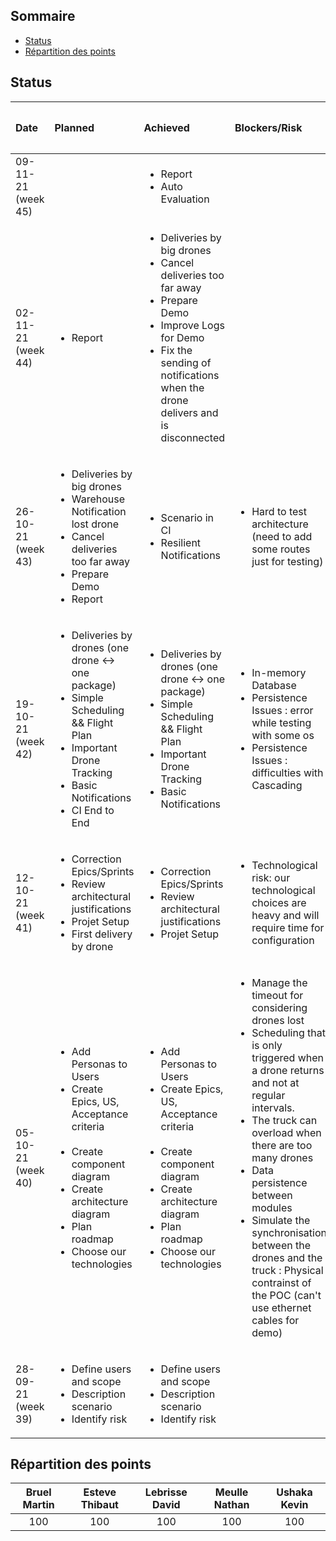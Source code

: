 ## Sommaire

* [Status](#status)
* [Répartition des points](#répartition-des-points)

## Status
| Date | Planned | Achieved | Blockers/Risk | 🟩🟧🟥 Flag |
| :--- | :--- | :--- | :--- | :---: |
| 09-11-21<br />(week 45) || <ul><li>Report</li><li>Auto Evaluation</li></ul> | | 🟩 |
| 02-11-21<br />(week 44) | <ul><li>Report</li></ul>| <ul><li>Deliveries by big drones</li><li>Cancel deliveries too far away</li><li>Prepare Demo</li><li>Improve Logs for Demo</li><li>Fix the sending of notifications when the drone delivers and is disconnected</li></ul> | | 🟩 |
| 26-10-21<br />(week 43) | <ul><li>Deliveries by big drones</li><li>Warehouse Notification lost drone</li><li>Cancel deliveries too far away</li><li>Prepare Demo</li><li>Report</li></ul> | <ul><li>Scenario in CI</li><li>Resilient Notifications</li></ul> | <ul><li>Hard to test architecture (need to add some routes just for testing)</li></ul> | 🟩 |
| 19-10-21<br />(week 42) | <ul><li>Deliveries by drones (one drone <-> one package)</li><li>Simple Scheduling && Flight Plan</li><li>Important Drone Tracking</li><li>Basic Notifications</li><li>CI End to End </li></ul> | <ul><li>Deliveries by drones (one drone <-> one package)</li><li>Simple Scheduling && Flight Plan</li><li>Important Drone Tracking</li><li>Basic Notifications</li></ul> | <ul><li>In-memory Database</li><li>Persistence Issues : error while testing with some os</li><li>Persistence Issues : difficulties with Cascading</li></ul> | 🟩 |
| 12-10-21<br />(week 41) | <ul><li>Correction Epics/Sprints</li><li>Review architectural justifications</li><li>Projet Setup</li><li>First delivery by drone</li></ul> | <ul><li>Correction Epics/Sprints</li><li>Review architectural justifications</li><li>Projet Setup</li></ul> | <ul><li>Technological risk: our technological choices are heavy and will require time for configuration</li></ul> | 🟧 |
| 05-10-21<br />(week 40) | <ul><li>Add Personas to Users</li><li>Create Epics, US, Acceptance criteria</li><br /><li>Create component diagram</li><li>Create architecture diagram</li><li>Plan roadmap</li><li>Choose our technologies</li></ul> | <ul><li>Add Personas to Users</li><li>Create Epics, US, Acceptance criteria</li><br /><li>Create component diagram</li><li>Create architecture diagram</li><li>Plan roadmap</li><li>Choose our technologies</li></ul> | <ul><li>Manage the timeout for considering drones lost</li><li>Scheduling that is only triggered when a drone returns and not at regular intervals.</li><li>The truck can overload when there are too many drones</li><li>Data persistence between modules</li><li>Simulate the synchronisation between the drones and the truck : Physical contrainst of the POC (can't use ethernet cables for demo)</li></ul> | 🟩 |
| 28-09-21<br />(week 39)| <ul><li>Define users and scope</li><li>Description scenario</li><li>Identify risk</li></ul> | <ul><li>Define users and scope</li><li>Description scenario</li><li>Identify risk</li></ul> | | 🟩 |




## Répartition des points
| Bruel Martin | Esteve Thibaut | Lebrisse David | Meulle Nathan | Ushaka Kevin |
|:------------:|:--------------:|:--------------:|:-------------:|:------------:|
|     100      |      100       |      100       |      100      |     100      |
